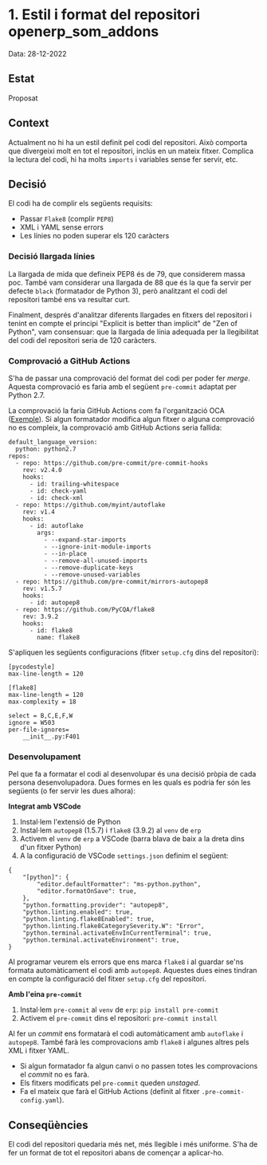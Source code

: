 # 1. Estil i format del repositori openerp_som_addons

Data: 28-12-2022

## Estat

Proposat

## Context

Actualment no hi ha un estil definit pel codi del repositori. Això comporta que divergeixi molt en tot el repositori, inclús en un mateix fitxer. Complica la lectura del codi, hi ha molts `imports` i variables sense fer servir, etc.

## Decisió

El codi ha de complir els següents requisits:

- Passar `Flake8` (complir `PEP8`)
- XML i YAML sense errors
- Les línies no poden superar els 120 caràcters

### Decisió llargada línies

La llargada de mida que defineix PEP8 és de 79, que considerem massa poc. També vam considerar una llargada de 88 que és la que fa servir per defecte `black` (formatador de Python 3), però analitzant el codi del repositori també ens va resultar curt.

Finalment, després d'analitzar diferents llargades en fitxers del repositori i tenint en compte el principi "Explicit is better than implicit" de "Zen of Python", vam consensuar: que la llargada de línia adequada per la llegibilitat del codi del repositori seria de 120 caràcters.

### Comprovació a GitHub Actions

S'ha de passar una comprovació del format del codi per poder fer _merge_. Aquesta comprovació es faria amb el següent `pre-commit` adaptat per Python 2.7.

La comprovació la faria GitHub Actions com fa l'organització OCA ([Exemple](https://github.com/OCA/account-analytic/blob/14.0/.github/workflows/pre-commit.yml)). Si algun formatador modifica algun fitxer o alguna comprovació no es compleix, la comprovació amb GitHub Actions seria fallida:

```
default_language_version:
  python: python2.7
repos:
  - repo: https://github.com/pre-commit/pre-commit-hooks
    rev: v2.4.0
    hooks:
      - id: trailing-whitespace
      - id: check-yaml
      - id: check-xml
  - repo: https://github.com/myint/autoflake
    rev: v1.4
    hooks:
      - id: autoflake
        args:
          - --expand-star-imports
          - --ignore-init-module-imports
          - --in-place
          - --remove-all-unused-imports
          - --remove-duplicate-keys
          - --remove-unused-variables
  - repo: https://github.com/pre-commit/mirrors-autopep8
    rev: v1.5.7
    hooks:
      - id: autopep8
  - repo: https://github.com/PyCQA/flake8
    rev: 3.9.2
    hooks:
      - id: flake8
        name: flake8
```

S'apliquen les següents configuracions (fitxer `setup.cfg` dins del repositori):

```
[pycodestyle]
max-line-length = 120

[flake8]
max-line-length = 120
max-complexity = 18

select = B,C,E,F,W
ignore = W503
per-file-ignores=
    __init__.py:F401
```

### Desenvolupament

Pel que fa a formatar el codi al desenvolupar és una decisió pròpia de cada persona desenvolupadora. Dues formes en les quals es podria fer són les següents (o fer servir les dues alhora):

**Integrat amb VSCode**

1. Instal·lem l'extensió de Python
2. Instal·lem `autopep8` (1.5.7) i `flake8` (3.9.2) al `venv` de `erp`
3. Activem el `venv` de `erp` a VSCode (barra blava de baix a la dreta dins d'un fitxer Python)
4. A la configuració de VSCode `settings.json` definim el següent:

```
{
    "[python]": {
        "editor.defaultFormatter": "ms-python.python",
        "editor.formatOnSave": true,
    },
    "python.formatting.provider": "autopep8",
    "python.linting.enabled": true,
    "python.linting.flake8Enabled": true,
    "python.linting.flake8CategorySeverity.W": "Error",
    "python.terminal.activateEnvInCurrentTerminal": true,
    "python.terminal.activateEnvironment": true,
}
```

Al programar veurem els errors que ens marca `flake8` i al guardar se'ns formata automàticament el codi amb `autopep8`. Aquestes dues eines tindran en compte la configuració del fitxer `setup.cfg` del repositori.

**Amb l'eina `pre-commit`**

1. Instal·lem `pre-commit` al `venv` de `erp`: `pip install pre-commit`
2. Activem el `pre-commit` dins el repositori: `pre-commit install`

Al fer un _commit_ ens formatarà el codi automàticament amb `autoflake` i `autopep8`. També farà les comprovacions amb `flake8` i algunes altres pels XML i fitxer YAML.

- Si algun formatador fa algun canvi o no passen totes les comprovacions el _commit_ no es farà.
- Els fitxers modificats pel `pre-commit` queden _unstaged_.
- Fa el mateix que farà el GitHub Actions (definit al fitxer `.pre-commit-config.yaml`).

## Conseqüències

El codi del repositori quedaria més net, més llegible i més uniforme. S'ha de fer un format de tot el repositori abans de començar a aplicar-ho.
